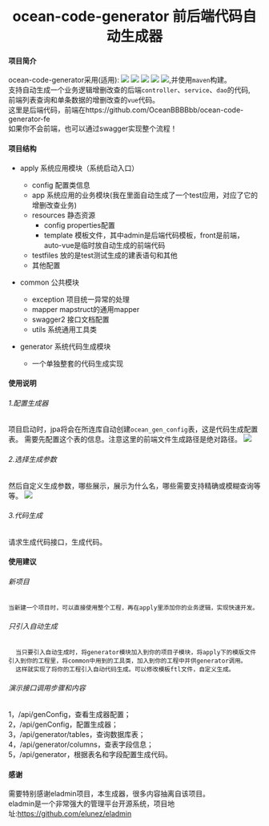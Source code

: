 <h1 style="text-align: center" color="gray">ocean-code-generator 前后端代码自动生成器</h1>

#### 项目简介
ocean-code-generator采用(适用):
<img src="https://img.shields.io/badge/java-JDK1.8-green"/>
<img src="https://img.shields.io/badge/springboot-2.2.1-green"/>
<img src="https://img.shields.io/badge/mysql-orange"/>
<img src="https://img.shields.io/badge/jpa-orange"/>
<img src="https://img.shields.io/badge/vue-2.5.17-blueviolet"/>,并使用```maven```构建。
</br>
  支持自动生成一个业务逻辑增删改查的后端```controller```、```service```、```dao```的代码,
</br>  前端列表查询和单条数据的增删改查的```vue```代码。
</br>
这里是后端代码，前端在https://github.com/OceanBBBBbb/ocean-code-generator-fe
</br>
如果你不会前端，也可以通过swagger实现整个流程！

#### 项目结构
- apply 系统应用模块（系统启动入口）
	- config 配置类信息
	- app 系统应用的业务模块(我在里面自动生成了一个test应用，对应了它的增删改查业务)
	- resources 静态资源
	   - config properties配置
	   - template 模板文件，其中admin是后端代码模板，front是前端，auto-vue是临时放自动生成的前端代码
	- testfiles  放的是test测试生成的建表语句和其他
	- 其他配置
	
- common 公共模块
    - exception 项目统一异常的处理
    - mapper mapstruct的通用mapper
    - swagger2 接口文档配置
    - utils 系统通用工具类
    
- generator 系统代码生成模块
    - 一个单独整套的代码生成实现
 
#### 使用说明
######  1.配置生成器
   项目启动时，jpa将会在所连库自动创建```ocean_gen_config```表，这是代码生成配置表。
需要先配置这个表的信息。注意这里的前端文件生成路径是绝对路径。
<img src="https://github.com/OceanBBBBbb/ocean-code-generator/blob/master/apply/src/main/resources/testfiles/oceang1.png"/>
   
######  2.选择生成参数
   然后自定义生成参数，哪些展示，展示为什么名，哪些需要支持精确或模糊查询等等。
<img src="https://github.com/OceanBBBBbb/ocean-code-generator/blob/master/apply/src/main/resources/testfiles/og2.png"/>
   
######  3.代码生成
   请求生成代码接口，生成代码。


#### 使用建议
###### 新项目
    当新建一个项目时，可以直接使用整个工程，再在apply里添加你的业务逻辑，实现快速开发。
    
###### 只引入自动生成
      当只要引入自动生成时，将generator模块加入到你的项目子模块，将apply下的模版文件
    引入到你的工程里，将common中用到的工具类，加入到你的工程中并供generator调用。
      这样就实现了将你的工程引入自动代码生成。可以修改模板ftl文件，自定义生成。
     
###### 演示接口调用步骤和内容
1，/api/genConfig，查看生成器配置；</br>
2，/api/genConfig，配置生成器；</br>
3，/api/generator/tables，查询数据库表；</br>
4，/api/generator/columns，查表字段信息；</br>
5，/api/generator，根据表名和字段配置生成代码。</br>

#### 感谢
需要特别感谢eladmin项目，本生成器，很多内容抽离自该项目。</br>
eladmin是一个非常强大的管理平台开源系统，项目地址:https://github.com/elunez/eladmin
